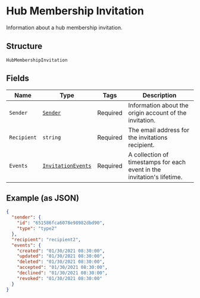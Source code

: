 
# Hub Membership Invitation

Information about a hub membership invitation.

## Structure

`HubMembershipInvitation`

## Fields

| Name | Type | Tags | Description |
|  --- | --- | --- | --- |
| `Sender` | [`Sender`](../../doc/models/sender.md) | Required | Information about the origin account of the invitation. |
| `Recipient` | `string` | Required | The email address for the invitations recipient. |
| `Events` | [`InvitationEvents`](../../doc/models/invitation-events.md) | Required | A collection of timestamps for each event in the invitation's lifetime. |

## Example (as JSON)

```json
{
  "sender": {
    "id": "651586fca6078e98982dbd90",
    "type": "type2"
  },
  "recipient": "recipient2",
  "events": {
    "created": "01/30/2021 08:30:00",
    "updated": "01/30/2021 08:30:00",
    "deleted": "01/30/2021 08:30:00",
    "accepted": "01/30/2021 08:30:00",
    "declined": "01/30/2021 08:30:00",
    "revoked": "01/30/2021 08:30:00"
  }
}
```


